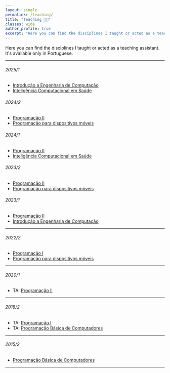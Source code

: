 ```yaml
---
layout: single
permalink: /teaching/
title: "Teaching 🧑‍🏫"
classes: wide
author_profile: true
excerpt: "Here you can find the disciplines I taught or acted as a teaching assistant. It's available only in Portuguese."
---
```



Here you can find the disciplines I taught or acted as a teaching assistant. It's available only in Portuguese.

___


###### 2025/1
+ [Introdução a Engenharia de Computação](/teaching/intro-eng-comp/)
+ [Inteligência Computacional em Saúde](/teaching/comp-intel-saude/)

###### 2024/2
+ [Programação II](/teaching/prog-II/)
+ [Programação para dispositivos móveis](/teaching/prog-mobile/)

###### 2024/1
+ [Programação II](/teaching/prog-II/)
+ [Inteligência Computacional em Saúde](/teaching/comp-intel-saude/)


###### 2023/2
+ [Programação II](/teaching/prog-II/)
+ [Programação para dispositivos móveis](/teaching/prog-mobile/)
  

###### 2023/1
+ [Programação II](/teaching/prog-II/)
+ [Introdução a Engenharia de Computação](/teaching/intro-eng-comp/)

___

###### 2022/2
+ [Programação I](/teaching/prog-I/)
+ [Programação para dispositivos móveis](/teaching/prog-mobile/)

___

###### 2020/1
+ TA: [Programação II](/teaching/prog-ii-2020-1/)

___

###### 2018/2
+ TA: [Programação I]()
+ TA: [Programação Básica de Computadores]()

___

###### 2015/2
+ [Programação Básica de Computadores](/teaching/prog-basica-2015-2/)

___
